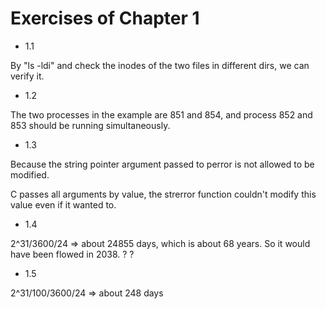 # Exercises of Chapter 1

* 1.1

By "ls -ldi" and check the inodes of the two files in different dirs, we can verify it.

* 1.2

The two processes in the example are 851 and 854, and process 852 and 853 should be running simultaneously.

* 1.3

Because the string pointer argument passed to perror is not allowed to be modified.

C passes all arguments by value, the strerror function couldn't modify this value even if it wanted to.

* 1.4

2^31/3600/24 => about 24855 days, which is about 68 years. So it would have been flowed in 2038.
?
?

* 1.5

2^31/100/3600/24 => about 248 days
